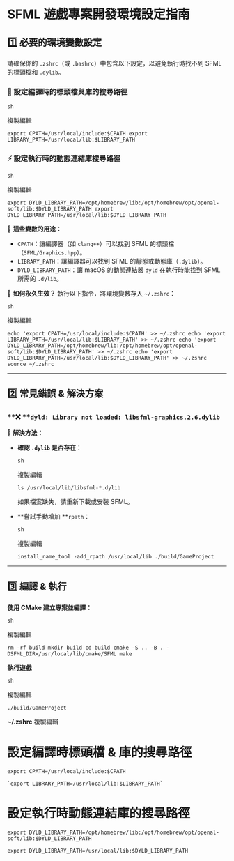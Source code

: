 # **SFML 遊戲專案開發環境設定指南**

## **1️⃣ 必要的環境變數設定**

請確保你的 `.zshrc`（或 `.bashrc`）中包含以下設定，以避免執行時找不到 SFML 的標頭檔和 `.dylib`。

### **📂 設定編譯時的標頭檔與庫的搜尋路徑**

```
sh
```

複製編輯

`export CPATH=/usr/local/include:$CPATH export LIBRARY_PATH=/usr/local/lib:$LIBRARY_PATH`

### **⚡ 設定執行時的動態連結庫搜尋路徑**

```
sh
```

複製編輯

`export DYLD_LIBRARY_PATH=/opt/homebrew/lib:/opt/homebrew/opt/openal-soft/lib:$DYLD_LIBRARY_PATH export DYLD_LIBRARY_PATH=/usr/local/lib:$DYLD_LIBRARY_PATH`

📌 **這些變數的用途：**
- `CPATH`：讓編譯器（如 `clang++`）可以找到 SFML 的標頭檔（`SFML/Graphics.hpp`）。
- `LIBRARY_PATH`：讓編譯器可以找到 SFML 的靜態或動態庫（`.dylib`）。
- `DYLD_LIBRARY_PATH`：讓 macOS 的動態連結器 `dyld` 在執行時能找到 SFML 所需的 `.dylib`。

📌 **如何永久生效？**
執行以下指令，將環境變數存入 `~/.zshrc`：

```
sh
```

複製編輯

`echo 'export CPATH=/usr/local/include:$CPATH' >> ~/.zshrc echo 'export LIBRARY_PATH=/usr/local/lib:$LIBRARY_PATH' >> ~/.zshrc echo 'export DYLD_LIBRARY_PATH=/opt/homebrew/lib:/opt/homebrew/opt/openal-soft/lib:$DYLD_LIBRARY_PATH' >> ~/.zshrc echo 'export DYLD_LIBRARY_PATH=/usr/local/lib:$DYLD_LIBRARY_PATH' >> ~/.zshrc source ~/.zshrc`

---

## **2️⃣ 常見錯誤 & 解決方案**

### **❌ **`dyld: Library not loaded: libsfml-graphics.2.6.dylib`

**🔹 解決方法：**
- **確認 **`.dylib`** 是否存在**：

  ```
  sh
  ```

  複製編輯

  `ls /usr/local/lib/libsfml-*.dylib`

  如果檔案缺失，請重新下載或安裝 SFML。
- **嘗試手動增加 **`rpath`：

  ```
  sh
  ```

  複製編輯

  `install_name_tool -add_rpath /usr/local/lib ./build/GameProject`

---

## **3️⃣ 編譯 & 執行**

**使用 CMake 建立專案並編譯：**

```
sh
```

複製編輯

`rm -rf build mkdir build cd build cmake -S .. -B . -DSFML_DIR=/usr/local/lib/cmake/SFML make`

**執行遊戲**

```
sh
```

複製編輯

`./build/GameProject`

**~/.zshrc**
複製編輯

# 設定編譯時標頭檔 & 庫的搜尋路徑
```
export CPATH=/usr/local/include:$CPATH
```
```
`export LIBRARY_PATH=/usr/local/lib:$LIBRARY_PATH`
```

# 設定執行時動態連結庫的搜尋路徑
```
export DYLD_LIBRARY_PATH=/opt/homebrew/lib:/opt/homebrew/opt/openal-soft/lib:$DYLD_LIBRARY_PATH
```
```
export DYLD_LIBRARY_PATH=/usr/local/lib:$DYLD_LIBRARY_PATH
```

